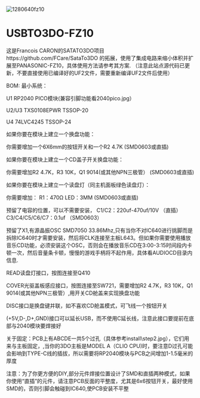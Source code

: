 ![1280640fz10](https://github.com/tzmwx/USBTO3DO-FZ10/assets/129564095/071e8da6-806c-4cb5-8a4f-96bbda895cc0)
# USBTO3DO-FZ10
这是Francois CARON的SATATO3DO项目https://github.com/FCare/SataTo3DO 的拓展，使用了集成电路来缩小体积并扩展至PANASONIC-FZ10，具体使用方法请参考其方案.
（注意此站点源代码已更新，不要直接使用已编译好的UF2文件，需要重新编译UF2文件后使用）




BOM:
最小系统：

U1 RP2040 PICO模块(兼容引脚功能看2040pico.jpg）

U2/U3 TXS0108EPWR TSSOP-20

U4 74LVC4245 TSSOP-24




如果你要在模块上建立一个换盘功能：

你需要增加一个6X6mm的按钮开关和一个R2 4.7K (SMD0603或直插)


如果你要在模块上建立一个CD盖子开关换盘功能：

你需要增加R2 4.7K，R3 10K，Q1 9014(或其他NPN三极管） (SMD0603或直插)


如果你要在模块上建立一个读盘灯（同主机面板绿色读盘灯）：

你需要增加： R1：470Ω  LED：3MM  (SMD0603或直插)



预留了电容的位置，可以不需要安装， C1/C2：220uf-470uf/10V （直插）   C3/C4/C5/C6/C7：0.1uf （SMD0603）

预留了X1,有源晶振OSC SMD7050 33.86Mhz,只有当你不对IC640进行挑脚而是拆除IC640时才需要安装，然后将CLK连接至主板L643。但如果你需要使用播放音乐CD功能，必须安装这个OSC，否则会在播放音乐CD在3:00-3:15时间段内卡顿一次，然后音量条卡顿，慢慢的游戏手柄将不起作用，具体看AUDIOCD目录内信息.


READ读盘灯接口，按图连接至Q410

COVER光驱盖板感应接口，按图连接至SW721，需要增加R2 4.7K，R3 10K，Q1 9014(或其他NPN三极管）,用开关CD舱盖来实现换盘功能

DISC接口是换盘键并联，如不喜欢CD舱盖模式，可飞线一个按钮开关

(+5V,D-,D+,GND)接口可以延长USB，而不使用C延长线，注意此接口要提前在底部与2040模块要焊接好

关于固定：PCB上有ABCDE一共5个过孔（具体参考install\step2.jpg），它们用来与主板固定，,当你的3DO主板是MODEL A（CLIO CPU)时，要注意D过孔可能会影响到TYPE-C线的插拔，所以需要将RP2040模块与PCB之间增加1-1.5毫米的厚度

注意：为了你更方便的DIY,部分元件焊接位置设计了SMD和直插两种模式，如果你使用“直插”的元件，请注意PCB反面的平整度，尤其是6x6按钮开关，最好使用SMD的，否则引脚会触碰到IC640,使PCB安装不平整
